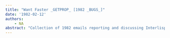 ```yaml
---
title: "Want Faster _GETPROP_ [1982 _BUGS_]"
date: '1982-02-12'
authors: 
    - NA
abstract: "Collection of 1982 emails reporting and discussing Interlisp-D bugs and system performance issues."
---
```


